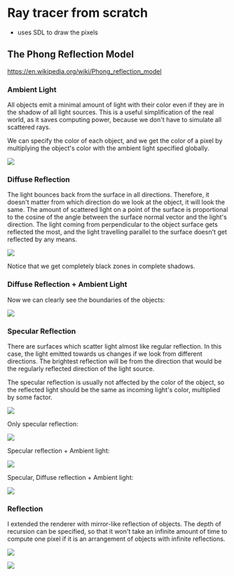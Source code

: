 # Ray tracer from scratch
- uses SDL to draw the pixels

## The Phong Reflection Model
https://en.wikipedia.org/wiki/Phong_reflection_model
### Ambient Light
All objects emit a minimal amount of light with their color even if they are in the shadow of all light sources.
This is a useful simplification of the real world, as it saves computing power, because we don't have to simulate all scattered rays.

We can specify the color of each object, and we get the color of a pixel by multiplying the object's color with the ambient light specified globally.

![](assets/ambient.png)

### Diffuse Reflection
The light bounces back from the surface in all directions. Therefore, it doesn't matter from which direction do we
look at the object, it will look the same. The amount of scattered light on a point of the
surface is proportional to the cosine of the angle between the surface normal vector and
the light's direction. The light coming from perpendicular to the object surface gets reflected 
the most, and the light travelling parallel to the surface doesn't get reflected by any means.

![](assets/diffuse.png)

Notice that we get completely black zones in complete shadows.

### Diffuse Reflection + Ambient Light
Now we can clearly see the boundaries of the objects:

![](assets/diffuse+ambient.png)

### Specular Reflection
There are surfaces which scatter light almost like regular reflection.
In this case, the light emitted towards us changes if we look from different directions. 
The brightest reflection will be from the direction that would be the regularly reflected direction of the light source.

The specular reflection is usually not affected by the color of the object, so the reflected light should be the same as
incoming light's color, multiplied by some factor.


![](assets/specular.png)

Only specular reflection:

![](assets/specular_.png)

Specular reflection + Ambient light:

![](assets/specular+ambient.png)

Specular, Diffuse reflection + Ambient light:

![](assets/s+d+a.png)


### Reflection
I extended the renderer with mirror-like reflection of objects. The depth of recursion can be specified, so that it won't take
an infinite amount of time to compute one pixel if it is an arrangement of objects with infinite reflections.

![](assets/reflection.png)

![](assets/reflection2.jpg)

